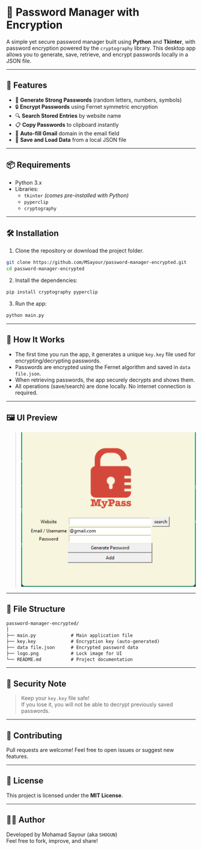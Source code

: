 # 🔐 Password Manager with Encryption

A simple yet secure password manager built using **Python** and **Tkinter**, with password encryption powered by the `cryptography` library. This desktop app allows you to generate, save, retrieve, and encrypt passwords locally in a JSON file.

---

## 🚀 Features

- 🧠 **Generate Strong Passwords** (random letters, numbers, symbols)
- 🔒 **Encrypt Passwords** using Fernet symmetric encryption
- 🔍 **Search Stored Entries** by website name
- 📋 **Copy Passwords** to clipboard instantly
- 📝 **Auto-fill Gmail** domain in the email field
- 💾 **Save and Load Data** from a local JSON file

---

## 📦 Requirements

- Python 3.x
- Libraries:
  - `tkinter` *(comes pre-installed with Python)*
  - `pyperclip`
  - `cryptography`

---

## 🛠 Installation

1. Clone the repository or download the project folder.

```bash
git clone https://github.com/MSayour/password-manager-encrypted.git
cd password-manager-encrypted
```

2. Install the dependencies:

```bash
pip install cryptography pyperclip
```

3. Run the app:

```bash
python main.py
```

---

## 🧪 How It Works

- The first time you run the app, it generates a unique `key.key` file used for encrypting/decrypting passwords.
- Passwords are encrypted using the Fernet algorithm and saved in `data file.json`.
- When retrieving passwords, the app securely decrypts and shows them.
- All operations (save/search) are done locally. No internet connection is required.

---

## 🖼 UI Preview

> ![App Screenshot](/app_prev.png)  

---

## 📁 File Structure

```
password-manager-encrypted/
│
├── main.py             # Main application file
├── key.key             # Encryption key (auto-generated)
├── data file.json      # Encrypted password data
├── logo.png            # Lock image for UI
└── README.md           # Project documentation
```

---

## 🧯 Security Note

> Keep your `key.key` file safe!  
> If you lose it, you will not be able to decrypt previously saved passwords.

---

## 🤝 Contributing

Pull requests are welcome! Feel free to open issues or suggest new features.

---

## 📜 License

This project is licensed under the **MIT License**.

---

## 🙋‍♂️ Author

Developed by Mohamad Sayour (aka `SHOGUN`)  
Feel free to fork, improve, and share!

